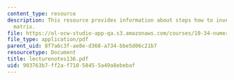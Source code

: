 ```yaml
---
content_type: resource
description: This resource provides information about steps how to inverse of a square
  matrix.
file: https://ol-ocw-studio-app-qa.s3.amazonaws.com/courses/10-34-numerical-methods-applied-to-chemical-engineering-fall-2005/903763b7ff2af71058455a49a8ebebaf_lecturenotes136.pdf
file_type: application/pdf
parent_uid: 8f7a6c3f-ae8e-d368-a734-bbe5d06c21b7
resourcetype: Document
title: lecturenotes136.pdf
uid: 903763b7-ff2a-f710-5845-5a49a8ebebaf
---
```

